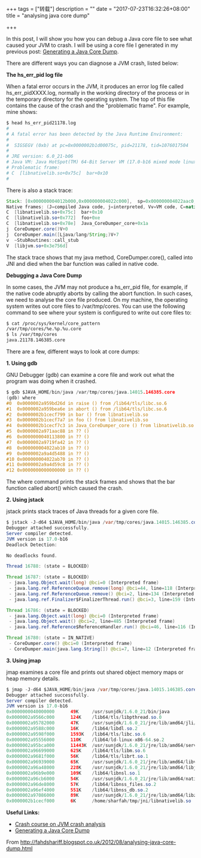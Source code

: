 +++
tags = ["转载"]
description = ""
date = "2017-07-23T16:32:26+08:00"
title = "analysing java core dump"

+++

In this post, I will show you how you can debug a Java core file to see what caused your JVM to crash. I will be using a core file I generated in my previous post: [Generating a Java Core Dump](http://fahdshariff.blogspot.co.uk/2012/08/generating-java-core-dump.html).

There are different ways you can diagnose a JVM crash, listed below:

**The hs_err_pid log file**

When a fatal error occurs in the JVM, it produces an error log file called hs_err_pidXXXX.log, normally in the working directory of the process or in the temporary directory for the operating system. The top of this file contains the cause of the crash and the "problematic frame". For example, mine shows:

```sh
$ head hs_err_pid21178.log
#
# A fatal error has been detected by the Java Runtime Environment:
#
#  SIGSEGV (0xb) at pc=0x0000002b1d00075c, pid=21178, tid=1076017504
#
# JRE version: 6.0_21-b06
# Java VM: Java HotSpot(TM) 64-Bit Server VM (17.0-b16 mixed mode linux-amd64 )
# Problematic frame:
# C  [libnativelib.so+0x75c]  bar+0x10
#
```

There is also a stack trace:
```java
Stack: [0x000000004012b000,0x000000004022c000],  sp=0x000000004022aac0,  free space=3fe0000000000000018k
Native frames: (J=compiled Java code, j=interpreted, Vv=VM code, C=native code)
C  [libnativelib.so+0x75c]  bar+0x10
C  [libnativelib.so+0x772]  foo+0xe
C  [libnativelib.so+0x78e]  Java_CoreDumper_core+0x1a
j  CoreDumper.core()V+0
j  CoreDumper.main([Ljava/lang/String;)V+7
v  ~StubRoutines::call_stub
V  [libjvm.so+0x3e756d]
```

The stack trace shows that my java method, CoreDumper.core(), called into JNI and died when the bar function was called in native code.

**Debugging a Java Core Dump**

In some cases, the JVM may not produce a hs_err_pid file, for example, if the native code abruptly aborts by calling the abort function. In such cases, we need to analyse the core file produced. On my machine, the operating system writes out core files to /var/tmp/cores. You can use the following command to see where your system is configured to write out core files to:

```sh
$ cat /proc/sys/kernel/core_pattern
/var/tmp/cores/%e.%p.%u.core
$ ls /var/tmp/cores
java.21178.146385.core
```

There are a few, different ways to look at core dumps:

**1. Using gdb**

GNU Debugger (gdb) can examine a core file and work out what the program was doing when it crashed.

```c
$ gdb $JAVA_HOME/bin/java /var/tmp/cores/java.14015.146385.core
(gdb) where
#0  0x0000002a959bd26d in raise () from /lib64/tls/libc.so.6
#1  0x0000002a959bea6e in abort () from /lib64/tls/libc.so.6
#2  0x0000002b1cecf799 in bar () from libnativelib.so
#3  0x0000002b1cecf7a7 in foo () from libnativelib.so
#4  0x0000002b1cecf7c3 in Java_CoreDumper_core () from libnativelib.so
#5  0x0000002a971aac88 in ?? ()
#6  0x0000000040113800 in ?? ()
#7  0x0000002a9719fa42 in ?? ()
#8  0x000000004022ab10 in ?? ()
#9  0x0000002a9a4d5488 in ?? ()
#10 0x000000004022ab70 in ?? ()
#11 0x0000002a9a4d59c8 in ?? ()
#12 0x0000000000000000 in ?? ()
```

The where command prints the stack frames and shows that the bar function called abort() which caused the crash.

**2. Using jstack**

jstack prints stack traces of Java threads for a given core file.

```java
$ jstack -J-d64 $JAVA_HOME/bin/java /var/tmp/cores/java.14015.146385.core
Debugger attached successfully.
Server compiler detected.
JVM version is 17.0-b16
Deadlock Detection:

No deadlocks found.

Thread 16788: (state = BLOCKED)

Thread 16787: (state = BLOCKED)
 - java.lang.Object.wait(long) @bci=0 (Interpreted frame)
 - java.lang.ref.ReferenceQueue.remove(long) @bci=44, line=118 (Interpreted frame)
 - java.lang.ref.ReferenceQueue.remove() @bci=2, line=134 (Interpreted frame)
 - java.lang.ref.Finalizer$FinalizerThread.run() @bci=3, line=159 (Interpreted frame)

Thread 16786: (state = BLOCKED)
 - java.lang.Object.wait(long) @bci=0 (Interpreted frame)
 - java.lang.Object.wait() @bci=2, line=485 (Interpreted frame)
 - java.lang.ref.Reference$ReferenceHandler.run() @bci=46, line=116 (Interpreted frame)

Thread 16780: (state = IN_NATIVE)
 - CoreDumper.core() @bci=0 (Interpreted frame)
 - CoreDumper.main(java.lang.String[]) @bci=7, line=12 (Interpreted frame)
```

**3. Using jmap**

jmap examines a core file and prints out shared object memory maps or heap memory details.

```java
$ jmap -J-d64 $JAVA_HOME/bin/java /var/tmp/cores/java.14015.146385.core
Debugger attached successfully.
Server compiler detected.
JVM version is 17.0-b16
0x0000000040000000      49K     /usr/sunjdk/1.6.0_21/bin/java
0x0000002a9566c000      124K    /lib64/tls/libpthread.so.0
0x0000002a95782000      47K     /usr/sunjdk/1.6.0_21/jre/lib/amd64/jli/libjli.so
0x0000002a9588c000      16K     /lib64/libdl.so.2
0x0000002a9598f000      1593K   /lib64/tls/libc.so.6
0x0000002a95556000      110K    /lib64/ld-linux-x86-64.so.2
0x0000002a95bca000      11443K  /usr/sunjdk/1.6.0_21/jre/lib/amd64/server/libjvm.so
0x0000002a96699000      625K    /lib64/tls/libm.so.6
0x0000002a9681f000      56K     /lib64/tls/librt.so.1
0x0000002a96939000      65K     /usr/sunjdk/1.6.0_21/jre/lib/amd64/libverify.so
0x0000002a96a48000      228K    /usr/sunjdk/1.6.0_21/jre/lib/amd64/libjava.so
0x0000002a96b9e000      109K    /lib64/libnsl.so.1
0x0000002a96cb6000      54K     /usr/sunjdk/1.6.0_21/jre/lib/amd64/native_threads/libhpi.so
0x0000002a96de8000      57K     /lib64/libnss_files.so.2
0x0000002a96ef4000      551K    /lib64/libnss_db.so.2
0x0000002a97086000      89K     /usr/sunjdk/1.6.0_21/jre/lib/amd64/libzip.so
0x0000002b1cecf000      6K      /home/sharfah/tmp/jni/libnativelib.so
```

**Useful Links:**

* [Crash course on JVM crash analysis](http://weblogs.java.net/blog/kohsuke/archive/2009/02/crash_course_on.html)
* [Generating a Java Core Dump](http://fahdshariff.blogspot.co.uk/2012/08/generating-java-core-dump.html)

From http://fahdshariff.blogspot.co.uk/2012/08/analysing-java-core-dump.html
